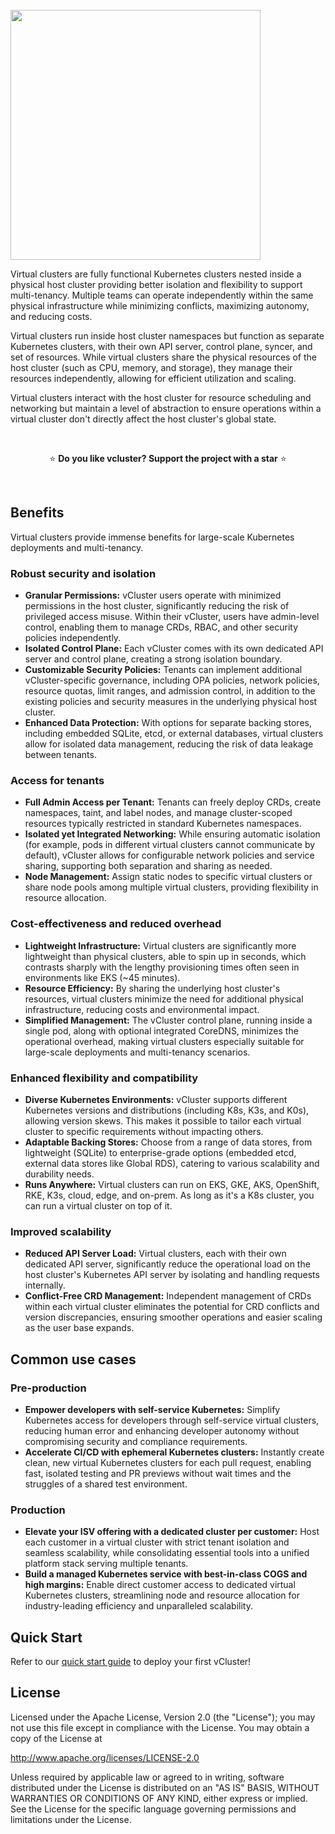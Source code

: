 <br>
<a href="https://www.vcluster.com/docs/vcluster/introduction/what-are-virtual-clusters"><img src="https://cdn.prod.website-files.com/60d28872831dd0f87a178997/661ca132697136342511fa22_vCluster%20Logo.svg" width="400"></a>

Virtual clusters are fully functional Kubernetes clusters nested inside a physical host cluster providing better isolation and flexibility to support multi-tenancy. Multiple teams can operate independently within the same physical infrastructure while minimizing conflicts, maximizing autonomy, and reducing costs.

Virtual clusters run inside host cluster namespaces but function as separate Kubernetes clusters, with their own API server, control plane, syncer, and set of resources. While virtual clusters share the physical resources of the host cluster (such as CPU, memory, and storage), they manage their resources independently, allowing for efficient utilization and scaling.

Virtual clusters interact with the host cluster for resource scheduling and networking but maintain a level of abstraction to ensure operations within a virtual cluster don't directly affect the host cluster's global state.

<br>

<p align="center">
⭐️ <strong>Do you like vcluster? Support the project with a star</strong> ⭐️
</p>

<br>

## Benefits

Virtual clusters provide immense benefits for large-scale Kubernetes deployments and multi-tenancy.

### Robust security and isolation

- **Granular Permissions:** vCluster users operate with minimized permissions in the host cluster, significantly reducing the risk of privileged access misuse. Within their vCluster, users have admin-level control, enabling them to manage CRDs, RBAC, and other security policies independently.
- **Isolated Control Plane:** Each vCluster comes with its own dedicated API server and control plane, creating a strong isolation boundary.
- **Customizable Security Policies:** Tenants can implement additional vCluster-specific governance, including OPA policies, network policies, resource quotas, limit ranges, and admission control, in addition to the existing policies and security measures in the underlying physical host cluster.
- **Enhanced Data Protection:** With options for separate backing stores, including embedded SQLite, etcd, or external databases, virtual clusters allow for isolated data management, reducing the risk of data leakage between tenants.

### Access for tenants

- **Full Admin Access per Tenant:** Tenants can freely deploy CRDs, create namespaces, taint, and label nodes, and manage cluster-scoped resources typically restricted in standard Kubernetes namespaces.
- **Isolated yet Integrated Networking:** While ensuring automatic isolation (for example, pods in different virtual clusters cannot communicate by default), vCluster allows for configurable network policies and service sharing, supporting both separation and sharing as needed.
- **Node Management:** Assign static nodes to specific virtual clusters or share node pools among multiple virtual clusters, providing flexibility in resource allocation.

### Cost-effectiveness and reduced overhead

- **Lightweight Infrastructure:** Virtual clusters are significantly more lightweight than physical clusters, able to spin up in seconds, which contrasts sharply with the lengthy provisioning times often seen in environments like EKS (~45 minutes).
- **Resource Efficiency:** By sharing the underlying host cluster's resources, virtual clusters minimize the need for additional physical infrastructure, reducing costs and environmental impact.
- **Simplified Management:** The vCluster control plane, running inside a single pod, along with optional integrated CoreDNS, minimizes the operational overhead, making virtual clusters especially suitable for large-scale deployments and multi-tenancy scenarios.

### Enhanced flexibility and compatibility

- **Diverse Kubernetes Environments:** vCluster supports different Kubernetes versions and distributions (including K8s, K3s, and K0s), allowing version skews. This makes it possible to tailor each virtual cluster to specific requirements without impacting others.
- **Adaptable Backing Stores:** Choose from a range of data stores, from lightweight (SQLite) to enterprise-grade options (embedded etcd, external data stores like Global RDS), catering to various scalability and durability needs.
- **Runs Anywhere:** Virtual clusters can run on EKS, GKE, AKS, OpenShift, RKE, K3s, cloud, edge, and on-prem. As long as it's a K8s cluster, you can run a virtual cluster on top of it.

### Improved scalability

- **Reduced API Server Load:** Virtual clusters, each with their own dedicated API server, significantly reduce the operational load on the host cluster's Kubernetes API server by isolating and handling requests internally.
- **Conflict-Free CRD Management:** Independent management of CRDs within each virtual cluster eliminates the potential for CRD conflicts and version discrepancies, ensuring smoother operations and easier scaling as the user base expands.

## Common use cases

### Pre-production

- **Empower developers with self-service Kubernetes:** Simplify Kubernetes access for developers through self-service virtual clusters, reducing human error and enhancing developer autonomy without compromising security and compliance requirements.
- **Accelerate CI/CD with ephemeral Kubernetes clusters:** Instantly create clean, new virtual Kubernetes clusters for each pull request, enabling fast, isolated testing and PR previews without wait times and the struggles of a shared test environment.

### Production

- **Elevate your ISV offering with a dedicated cluster per customer:** Host each customer in a virtual cluster with strict tenant isolation and seamless scalability, while consolidating essential tools into a unified platform stack serving multiple tenants.
- **Build a managed Kubernetes service with best-in-class COGS and high margins:** Enable direct customer access to dedicated virtual Kubernetes clusters, streamlining node and resource allocation for industry-leading efficiency and unparalleled scalability.

## Quick Start

Refer to our [quick start guide](https://www.vcluster.com/docs/vcluster/) to deploy your first vCluster!

## License

Licensed under the Apache License, Version 2.0 (the "License"); you may not use this file except in compliance with the License. You may obtain a copy of the License at

<http://www.apache.org/licenses/LICENSE-2.0>

Unless required by applicable law or agreed to in writing, software distributed under the License is distributed on an "AS IS" BASIS, WITHOUT WARRANTIES OR CONDITIONS OF ANY KIND, either express or implied. See the License for the specific language governing permissions and limitations under the License.
